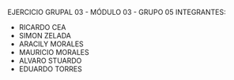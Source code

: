 EJERCICIO GRUPAL 03 - MÓDULO 03 - GRUPO 05
INTEGRANTES:
- RICARDO CEA
- SIMON ZELADA
- ARACILY MORALES
- MAURICIO MORALES
- ALVARO STUARDO
- EDUARDO TORRES
